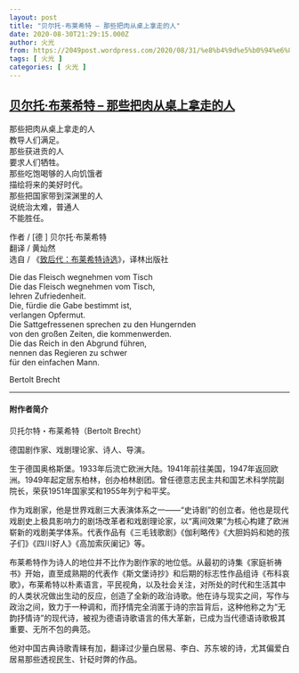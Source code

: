 ```yaml
---
layout: post
title: "贝尔托·布莱希特 – 那些把肉从桌上拿走的人"
date: 2020-08-30T21:29:15.000Z
author: 火光
from: https://2049post.wordpress.com/2020/08/31/%e8%b4%9d%e5%b0%94%e6%89%98%c2%b7%e5%b8%83%e8%8e%b1%e5%b8%8c%e7%89%b9-%e9%82%a3%e4%ba%9b%e6%8a%8a%e8%82%89%e4%bb%8e%e6%a1%8c%e4%b8%8a%e6%8b%bf%e8%b5%b0%e7%9a%84%e4%ba%ba/
tags: [ 火光 ]
categories: [ 火光 ]
---
```

<!--1598822955000-->
[贝尔托·布莱希特 – 那些把肉从桌上拿走的人](https://2049post.wordpress.com/2020/08/31/%e8%b4%9d%e5%b0%94%e6%89%98%c2%b7%e5%b8%83%e8%8e%b1%e5%b8%8c%e7%89%b9-%e9%82%a3%e4%ba%9b%e6%8a%8a%e8%82%89%e4%bb%8e%e6%a1%8c%e4%b8%8a%e6%8b%bf%e8%b5%b0%e7%9a%84%e4%ba%ba/)
------

<div>
<p>那些把肉从桌上拿走的人<br>教导人们满足。<br>那些获进贡的人<br>要求人们牺牲。<br>那些吃饱喝够的人向饥饿者<br>描绘将来的美好时代。<br>那些把国家带到深渊里的人<br>说统治太难，普通人<br>不能胜任。</p><p>作者 / [德 ] 贝尔托·布莱希特<br>翻译 / 黄灿然<br>选自 / 《<a href="https://b-ok.cc/book/5722091/1a8e16">致后代：布莱希特诗选</a>》，译林出版社</p><p>Die das Fleisch wegnehmen vom Tisch<br>Die das Fleisch wegnehmen vom Tisch,<br>lehren Zufriedenheit.<br>Die, fürdie die Gabe bestimmt ist,<br>verlangen Opfermut.<br>Die Sattgefressenen sprechen zu den Hungernden<br>von den großen Zeiten, die kommenwerden.<br>Die das Reich in den Abgrund führen,<br>nennen das Regieren zu schwer<br>für den einfachen Mann.</p><p>Bertolt Brecht</p><hr class="wp-block-separator" /><h4>附作者简介</h4><p>贝托尔特・布莱希特（Bertolt Brecht）</p><p>德国剧作家、戏剧理论家、诗人、导演。</p><p>生于德国奥格斯堡。1933年后流亡欧洲大陆。1941年前往美国，1947年返回欧洲。1949年起定居东柏林，创办柏林剧团。曾任德意志民主共和国艺术科学院副院长，荣获1951年国家奖和1955年列宁和平奖。</p><p>作为戏剧家，他是世界戏剧三大表演体系之一——“史诗剧”的创立者。他也是现代戏剧史上极具影响力的剧场改革者和戏剧理论家，以“离间效果”为核心构建了欧洲崭新的戏剧美学体系。代表作品有《三毛钱歌剧》《伽利略传》《大胆妈妈和她的孩子们》《四川好人》《高加索灰阑记》等。</p><p>布莱希特作为诗人的地位并不比作为剧作家的地位低。从最初的诗集《家庭祈祷书》开始，直至成熟期的代表作《斯文堡诗抄》和后期的标志性作品组诗《布科哀歌》，布莱希特以朴素语言，平民视角，以及社会关注，对所处的时代和生活其中的人类状况做出生动的反应，创造了全新的政治诗歌。他在诗与现实之间，写作与政治之间，致力于一种调和，而抒情完全消匿于诗的宗旨背后，这种他称之为“无韵抒情诗”的现代诗，被视为德语诗歌语言的伟大革新，已成为当代德语诗歌极其重要、无所不包的典范。</p><p>他对中国古典诗歌青睐有加，翻译过少量白居易、李白、苏东坡的诗，尤其偏爱白居易那些透视民生、针砭时弊的作品。</p>
</div>
